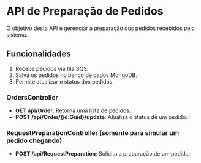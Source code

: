 # API de Preparação de Pedidos
O objetivo desta API é gerenciar a preparação dos pedidos recebidos pelo sistema.

## Funcionalidades
1. Recebe pedidos via fila SQS.
2. Salva os pedidos no banco de dados MongoDB.
3. Permite atualizar o status dos pedidos.

### OrdersController

- **GET api/Order**: Retorna uma lista de pedidos.
- **POST /api/Order/{id:Guid}/update**: Atualiza o status de um pedido.

### RequestPreparationController (somente para simular um pedido chegando)
- **POST /api/RequestPreparation**: Solicita a preparação de um pedido.
